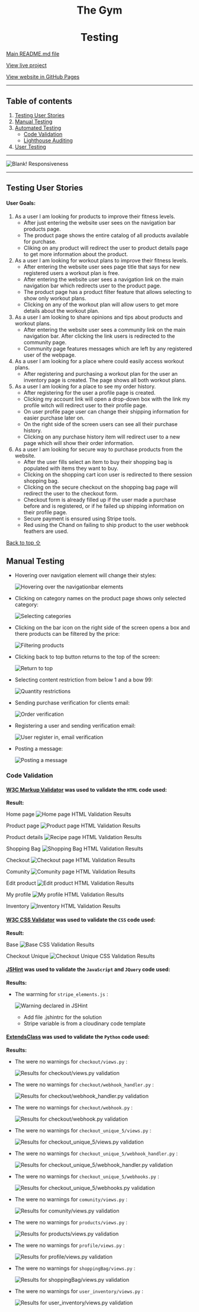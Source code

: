 <h1 align="center">
  The Gym
</h1>

<h1 align="center"> Testing </h1>

[Main README.md file](README.md "Link to README file")

[View live project](https://miles-stone-project-4-the-gym.herokuapp.com/ "Link to Live project")

[View website in GitHub Pages](https://github.com/PerkunasKF/CI-MSP4-Gym_1.0 "Link to Blank! Repository")

***
## Table of contents
1. [Testing User Stories](#Testing-User-Stories)
2. [Manual Testing](#Manual-Testing)
3. [Automated Testing](#Automated-Testing) 
     - [Code Validation](#Code-Validation)
     - [Lighthouse Auditing](#Lighthouse-Auditing)
4. [User Testing](#User-Testing)

***

![Blank! Responsiveness](images-readme/am-i-responsive.png)

***
## Testing User Stories

#### User Goals:
1. As a user I am looking for products to improve their fitness levels.
    - After just entering the website user sees on the navigation bar products page.
    - The product page shows the entire catalog of all products available for purchase.
    - Cliking on any product will redirect the user to product details page to get more information about the product.
2. As a user I am looking for workout plans to improve their fitness levels.
    - After entering the website user sees page title that says for new registered users a workout plan is free.
    - After entering the website user sees a navigation link on the main navigation bar which redirects user to the product page.
    - The product page has a product filter feature that allows selecting to show only workout plans.
    - Clicking on any of the workout plan will allow users to get more details about the workout plan.
3. As a user I am looking to share opinions and tips about products and workout plans.
    - After entering the website user sees a community link on the main navigation bar. After clicking the link users is redirected to the community page.
    - Community page features messages which are left by any registered user of the webpage.
4. As a user I am looking for a place where could easily access workout plans.
    - After registering and purchasing a workout plan for the user an inventory page is created. The page shows all both workout plans.
5. As a user I am looking for a place to see my order history.
    - After registering for the user a profile page is created.
    - Clicking my account link will open a drop-down box with the link my profile witch will redirect user to their profile page.
    - On user profile page user can change their shipping information for easier purchase later on.
    - On the right side of the screen users can see all their purchase history.
    - Clicking on any purchase history item will redirect user to a new page which will show their order information.
6. As a user I am looking for secure way to purchase products from the website.
    - After the user fills select an item to buy their shopping bag is populated with items they want to buy.
    - Clicking on the shopping cart icon user is redirected to there session shopping bag.
    - Clicking on the secure checkout on the shopping bag page will redirect the user to the checkout form.
    - Checkout form is already filled up if the user made a purchase before and is registered, or if he failed up shipping information on their profile page.
    - Secure payment is ensured using Stripe tools.
    - Red using the Chand on failing to ship product to the user webhook feathers are used.

[Back to top ⇧](#table-of-contents)

## Manual Testing

- Hovering over navigation element will change their styles:

    ![Hovering over the navigationbar elements](gifs/ms4-navbar.gif)


- Clicking on category names on the product page shows only selected category:

    ![Selecting categories](gifs/ms4-product-categories.gif)


- Clicking on the bar icon on the right side of the screen opens a box and there products can be filtered by the price:

    ![Filtering products](gifs/ms4-product-filtering.gif)


- Clicking back to top button returns to the top of the screen:

    ![Return to top](gifs/ms4-product-returntotop.gif)


- Selecting content restriction from below 1 and a bow 99:

    ![Quantity restrictions](gifs/ms4-productdetails.gif)


- Sending purchase verification for clients email:

    ![Order verification](gifs/ms4-purches-werification.gif)


- Registering a user and sending verification email:

    ![User register in, email verification](gifs/ms4-registering-user.gif)


- Posting a message:

    ![Posting a message](gifs/ms4-posting-a-message.gif)

### Code Validation

#### [W3C Markup Validator](https://validator.w3.org/ "Link to W3C Markup Validator") was used to validate the `HTML` code used:

**Result:**

Home page
![Home page HTML Validation Results](images-readme/homepage-html-validation.png)

Product page
![Product page HTML Validation Results](images-readme/productpage-html-validation.png)

Product details
![Recipe page HTML Validation Results](images-readme/productdetail-html-validation.png)

Shopping Bag
![Shopping Bag HTML Validation Results](images-readme/shoppingbag-html-validtaion.png)

Checkout
![Checkout page HTML Validation Results](images-readme/checkout-html-validation.png)

Comunity
![Comunity page HTML Validation Results](images-readme/comunity-html-validation.png)

Edit product
![Edit product HTML Validation Results](images-readme/productedit-html-validation.png)

My profile
![My profile HTML Validation Results](images-readme/myprofile-html-validation.png)

Inventory
![Inventory HTML Validation Results](images-readme/inventory-html-validation.png)

#### [W3C CSS Validator](https://jigsaw.w3.org/css-validator/ "Link to W3C CSS Validator") was used to validate the `CSS` code used:

**Result:**

Base
![Base CSS Validation Results](/images-readme/base-css-validation.png)

Checkout Unique
![Checkout Unique CSS Validation Results](images-readme/checkoutunique-css-validation.png)

#### [JSHint](https://jshint.com/ "Link to JSHint") was used to validate the `JavaScript` and `JQuery` code used:

**Results:**

- The warrning for `stripe_elements.js` :

    ![Warning declared in JSHint](images-readme/js-validation.png)
    - Add file .jshintrc for the solution
    - Stripe variable is from a cloudinary code template

#### [ExtendsClass](https://infoheap.com/python-lint-online/ "Link to ExtendsClass") was used to validate the `Python` code used:

**Results:**

- The were no warnings for `checkout/views.py` :

    ![Results for checkout/views.py validation](images-readme/checkoutviews-py-validation.png)


- The were no warnings for `checkout/webhook_handler.py` :

    ![Results for checkout/webhook_handler.py validation](images-readme/checkoutwebhook_handler-py-validation.png)


- The were no warnings for `checkout/webhook.py` :

    ![Results for checkout/webhook.py validation](images-readme/checkoutwebhook-py-validation.png)


- The were no warnings for `checkout_unique_5/views.py` :

    ![Results for checkout_unique_5/views.py validation](images-readme/checkout_uniqueviews-py-validation.png)


- The were no warnings for `checkout_unique_5/webhook_handler.py` :

    ![Results for checkout_unique_5/webhook_handler.py validation](images-readme/checkoutu-whh-py-validation.png)


- The were no warnings for `checkout_unique_5/webhooks.py` :

    ![Results for checkout_unique_5/webhooks.py validation](images-readme/checkoutu-wh-py-validation.png)


- The were no warnings for `comunity/views.py` :

    ![Results for comunity/views.py validation](images-readme/comunityviews-py-validation.png)


- The were no warnings for `products/views.py` :

    ![Results for products/views.py validation](images-readme/productviews-py-validation.png)


- The were no warnings for `profile/views.py` :

    ![Results for profile/views.py validation](images-readme/profileviews-py-validation.png)


- The were no warnings for `shoppingBag/views.py` :

    ![Results for shoppingBag/views.py validation](images-readme/shoppingbagviews-py-validation.png)


- The were no warnings for `user_inventory/views.py` :

    ![Results for user_inventory/views.py validation](images-readme/inventoryviews-py-validation.png)